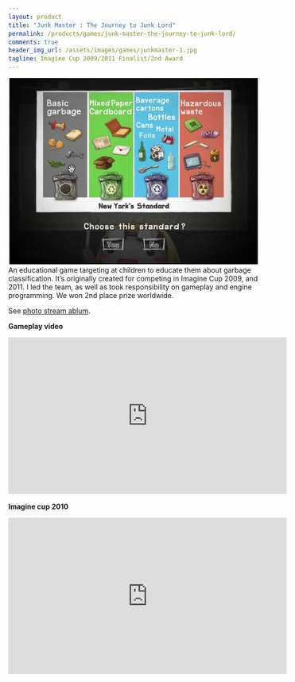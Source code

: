 ```yaml
---
layout: product
title: "Junk Master : The Journey to Junk Lord"
permalink: /products/games/junk-master-the-journey-to-junk-lord/
comments: true
header_img_url: /assets/images/games/junkmaster-1.jpg
tagline: Imagine Cup 2009/2011 Finalist/2nd Award
---
```


<center><img src="/assets/images/games/junkmaster-1.jpg" alt="Junk Master : The Journey To Junk Lord"/></center>  
An educational game targeting at children to educate them about garbage classification. It’s originally created for competing in Imagine Cup 2009, and 2011. I led the team, as well as took responsibility on gameplay and engine programming. We won 2nd place prize worldwide.

See [photo stream ablum](https://www.flickr.com/photos/haxpor/albums/72157627831602694).

**Gameplay video**
<center><iframe width="560" height="315" src="https://www.youtube.com/embed/n3pNkWcCNnI" frameborder="0" gesture="media" allow="encrypted-media" allowfullscreen></iframe></center>

**Imagine cup 2010**
<center><iframe width="560" height="315" src="https://www.youtube.com/embed/yDyJwTNXIfA" frameborder="0" gesture="media" allow="encrypted-media" allowfullscreen></iframe></center>
